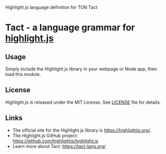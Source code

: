 Highlight.js language definition for TON Tact

# Tact - a language grammar for [highlight.js](https://highlightjs.org/)

## Usage

Simply include the Highlight.js library in your webpage or Node app, then load this module.

## License

Highlight.js is released under the MIT License. See [LICENSE](./License) file
for details.

## Links

- The official site for the Highlight.js library is <https://highlightjs.org/>.
- The Highlight.js GitHub project: <https://github.com/highlightjs/highlight.js>
- Learn more about Tact: <https://tact-lang.org/>
